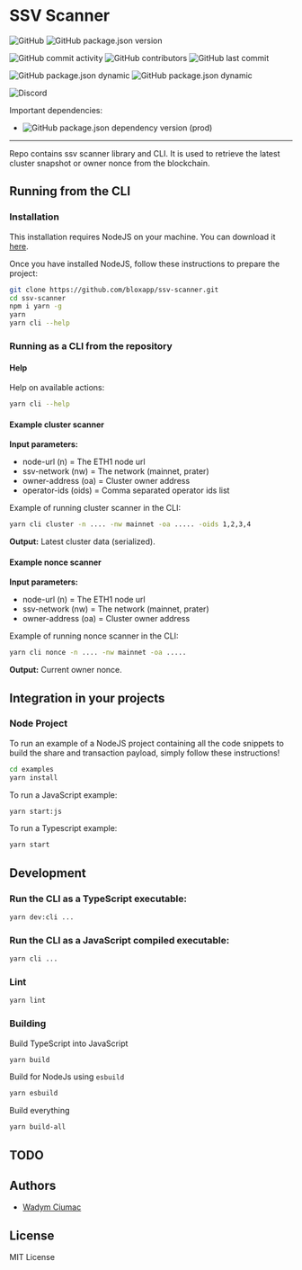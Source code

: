 # SSV Scanner

![GitHub](https://img.shields.io/github/license/bloxapp/ssv-scanner)
![GitHub package.json version](https://img.shields.io/github/package-json/v/bloxapp/ssv-scanner)

![GitHub commit activity](https://img.shields.io/github/commit-activity/y/bloxapp/ssv-scanner)
![GitHub contributors](https://img.shields.io/github/contributors/bloxapp/ssv-scanner)
![GitHub last commit](https://img.shields.io/github/last-commit/bloxapp/ssv-scanner)

![GitHub package.json dynamic](https://img.shields.io/github/package-json/keywords/bloxapp/ssv-scanner)
![GitHub package.json dynamic](https://img.shields.io/github/package-json/author/bloxapp/ssv-scanner)

![Discord](https://img.shields.io/discord/723834989506068561?style=for-the-badge&label=Ask%20for%20support&logo=discord&logoColor=white)

Important dependencies:

* ![GitHub package.json dependency version (prod)](https://img.shields.io/github/package-json/dependency-version/bloxapp/ssv-scanner/web3?style=social)

---

Repo contains ssv scanner library and CLI.
It is used to retrieve the latest cluster snapshot or owner nonce from the blockchain.

## Running from the CLI

### Installation

This installation requires NodeJS on your machine.
You can download it [here](https://nodejs.org/en/download/).

Once you have installed NodeJS, follow these instructions to prepare the project:

```bash
git clone https://github.com/bloxapp/ssv-scanner.git
cd ssv-scanner
npm i yarn -g
yarn
yarn cli --help
```

### Running as a CLI from the repository


#### Help

Help on available actions:

```bash
yarn cli --help
```

#### Example cluster scanner

**Input parameters:**

- node-url (n) = The ETH1 node url
- ssv-network (nw) = The network (mainnet, prater)
- owner-address (oa) = Cluster owner address
- operator-ids (oids) = Comma separated operator ids list

Example of running cluster scanner in the CLI:
```bash
yarn cli cluster -n .... -nw mainnet -oa ..... -oids 1,2,3,4
```

**Output:**  Latest cluster data (serialized).

#### Example nonce scanner

**Input parameters:**

- node-url (n) = The ETH1 node url
- ssv-network (nw) = The network (mainnet, prater)
- owner-address (oa) = Cluster owner address


Example of running nonce scanner in the CLI:
```bash
yarn cli nonce -n .... -nw mainnet -oa .....
```

**Output:**  Current owner nonce.

## Integration in your projects

### Node Project

To run an example of a NodeJS project containing all the code snippets to build the share and transaction payload, simply follow these instructions!

```bash
cd examples
yarn install
```

To run a JavaScript example:

```bash
yarn start:js
```

To run a Typescript example:

```bash
yarn start
```

## Development

### Run the CLI as a TypeScript executable:

```bash
yarn dev:cli ...
```

### Run the CLI as a JavaScript compiled executable:

```bash
yarn cli ...
```

### Lint

```bash
yarn lint
```

### Building

Build TypeScript into JavaScript

```bash
yarn build
```

Build for NodeJs using `esbuild`

```bash
yarn esbuild
```

Build everything

```bash
yarn build-all
```

## TODO


## Authors

* [Wadym Ciumac](https://github.com/vadiminc)

## License

MIT License
